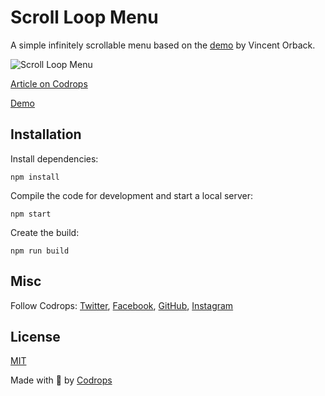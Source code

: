 # Scroll Loop Menu

A simple infinitely scrollable menu based on the [demo](https://codepen.io/vincentorback/pen/OpdNJa) by Vincent Orback. 

![Scroll Loop Menu](https://tympanus.net/codrops/wp-content/uploads/2020/05/InfiniteScrollMenu_featured.jpg)

[Article on Codrops](https://tympanus.net/codrops/?p=49748)

[Demo](http://tympanus.net/Tutorials/ScrollLoopMenu/)


## Installation

Install dependencies:

```
npm install
```

Compile the code for development and start a local server:

```
npm start
```

Create the build:

```
npm run build
```

## Misc

Follow Codrops: [Twitter](http://www.twitter.com/codrops), [Facebook](http://www.facebook.com/codrops), [GitHub](https://github.com/codrops), [Instagram](https://www.instagram.com/codropsss/)

## License
[MIT](LICENSE)

Made with :blue_heart: by [Codrops](http://www.codrops.com)